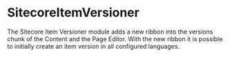 SitecoreItemVersioner
=====================
The Sitecore Item Versioner module adds a new ribbon into the versions chunk of the Content and the Page Editor. With the new ribbon it is possible to initially create an item version in all configured languages. 